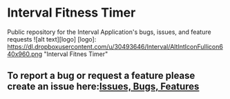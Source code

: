 # Interval Fitness Timer

Public repository for the Interval Application's bugs, issues, and feature requests
![alt text][logo]
[logo]: https://dl.dropboxusercontent.com/u/30493646/Interval/AltIntIconFullicon640x960.png "Interval Fitnes Timer"

## To report a bug or request a feature please create an issue here:[Issues, Bugs, Features](https://github.com/CostelloNicho/Interval-Public-Repository/issues)
